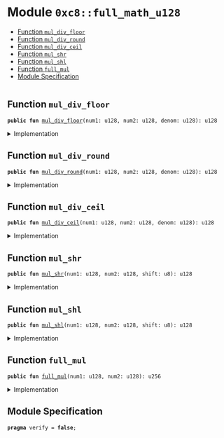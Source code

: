 
<a name="0xc8_full_math_u128"></a>

# Module `0xc8::full_math_u128`



-  [Function `mul_div_floor`](#0xc8_full_math_u128_mul_div_floor)
-  [Function `mul_div_round`](#0xc8_full_math_u128_mul_div_round)
-  [Function `mul_div_ceil`](#0xc8_full_math_u128_mul_div_ceil)
-  [Function `mul_shr`](#0xc8_full_math_u128_mul_shr)
-  [Function `mul_shl`](#0xc8_full_math_u128_mul_shl)
-  [Function `full_mul`](#0xc8_full_math_u128_full_mul)
-  [Module Specification](#@Module_Specification_0)


<pre><code></code></pre>



<a name="0xc8_full_math_u128_mul_div_floor"></a>

## Function `mul_div_floor`



<pre><code><b>public</b> <b>fun</b> <a href="full_math_u128.md#0xc8_full_math_u128_mul_div_floor">mul_div_floor</a>(num1: u128, num2: u128, denom: u128): u128
</code></pre>



<details>
<summary>Implementation</summary>


<pre><code><b>public</b> <b>fun</b> <a href="full_math_u128.md#0xc8_full_math_u128_mul_div_floor">mul_div_floor</a>(num1: u128, num2: u128, denom: u128): u128 {
    <b>let</b> r = <a href="full_math_u128.md#0xc8_full_math_u128_full_mul">full_mul</a>(num1, num2) / (denom <b>as</b> u256);
    (r <b>as</b> u128)
}
</code></pre>



</details>

<a name="0xc8_full_math_u128_mul_div_round"></a>

## Function `mul_div_round`



<pre><code><b>public</b> <b>fun</b> <a href="full_math_u128.md#0xc8_full_math_u128_mul_div_round">mul_div_round</a>(num1: u128, num2: u128, denom: u128): u128
</code></pre>



<details>
<summary>Implementation</summary>


<pre><code><b>public</b> <b>fun</b> <a href="full_math_u128.md#0xc8_full_math_u128_mul_div_round">mul_div_round</a>(num1: u128, num2: u128, denom: u128): u128 {
    <b>let</b> r = (<a href="full_math_u128.md#0xc8_full_math_u128_full_mul">full_mul</a>(num1, num2) + ((denom <b>as</b> u256) &gt;&gt; 1)) / (denom <b>as</b> u256);
    (r <b>as</b> u128)
}
</code></pre>



</details>

<a name="0xc8_full_math_u128_mul_div_ceil"></a>

## Function `mul_div_ceil`



<pre><code><b>public</b> <b>fun</b> <a href="full_math_u128.md#0xc8_full_math_u128_mul_div_ceil">mul_div_ceil</a>(num1: u128, num2: u128, denom: u128): u128
</code></pre>



<details>
<summary>Implementation</summary>


<pre><code><b>public</b> <b>fun</b> <a href="full_math_u128.md#0xc8_full_math_u128_mul_div_ceil">mul_div_ceil</a>(num1: u128, num2: u128, denom: u128): u128 {
    <b>let</b> r = (<a href="full_math_u128.md#0xc8_full_math_u128_full_mul">full_mul</a>(num1, num2) + ((denom <b>as</b> u256) - 1)) / (denom <b>as</b> u256);
    (r <b>as</b> u128)
}
</code></pre>



</details>

<a name="0xc8_full_math_u128_mul_shr"></a>

## Function `mul_shr`



<pre><code><b>public</b> <b>fun</b> <a href="full_math_u128.md#0xc8_full_math_u128_mul_shr">mul_shr</a>(num1: u128, num2: u128, shift: u8): u128
</code></pre>



<details>
<summary>Implementation</summary>


<pre><code><b>public</b> <b>fun</b> <a href="full_math_u128.md#0xc8_full_math_u128_mul_shr">mul_shr</a>(num1: u128, num2: u128, shift: u8): u128 {
    <b>let</b> product = <a href="full_math_u128.md#0xc8_full_math_u128_full_mul">full_mul</a>(num1, num2) &gt;&gt; shift;
    (product <b>as</b> u128)
}
</code></pre>



</details>

<a name="0xc8_full_math_u128_mul_shl"></a>

## Function `mul_shl`



<pre><code><b>public</b> <b>fun</b> <a href="full_math_u128.md#0xc8_full_math_u128_mul_shl">mul_shl</a>(num1: u128, num2: u128, shift: u8): u128
</code></pre>



<details>
<summary>Implementation</summary>


<pre><code><b>public</b> <b>fun</b> <a href="full_math_u128.md#0xc8_full_math_u128_mul_shl">mul_shl</a>(num1: u128, num2: u128, shift: u8): u128 {
    <b>let</b> product = <a href="full_math_u128.md#0xc8_full_math_u128_full_mul">full_mul</a>(num1, num2) &lt;&lt; shift;
    (product <b>as</b> u128)
}
</code></pre>



</details>

<a name="0xc8_full_math_u128_full_mul"></a>

## Function `full_mul`



<pre><code><b>public</b> <b>fun</b> <a href="full_math_u128.md#0xc8_full_math_u128_full_mul">full_mul</a>(num1: u128, num2: u128): u256
</code></pre>



<details>
<summary>Implementation</summary>


<pre><code><b>public</b> <b>fun</b> <a href="full_math_u128.md#0xc8_full_math_u128_full_mul">full_mul</a>(num1: u128, num2: u128): u256 {
    (num1 <b>as</b> u256) * (num2 <b>as</b> u256)
}
</code></pre>



</details>

<a name="@Module_Specification_0"></a>

## Module Specification



<pre><code><b>pragma</b> verify = <b>false</b>;
</code></pre>
